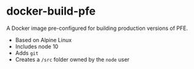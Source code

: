 # docker-build-pfe

A Docker image pre-configured for building production versions of PFE.

- Based on Alpine Linux
- Includes node 10
- Adds `git`
- Creates a `/src` folder owned by the `node` user
